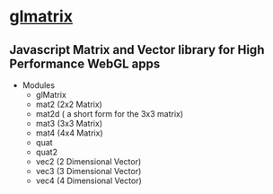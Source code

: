 # [glmatrix](https://github.com/toji/gl-matrix)

## Javascript Matrix and Vector library for High Performance WebGL apps 

- Modules
  - glMatrix
  - mat2 (2x2 Matrix)
  - mat2d ( a short form for the 3x3 matrix)
  - mat3 (3x3 Matrix)
  - mat4 (4x4 Matrix)
  - quat
  - quat2
  - vec2 (2 Dimensional Vector)
  - vec3 (3 Dimensional Vector)
  - vec4 (4 Dimensional Vector)
